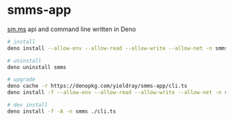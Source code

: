 # smms-app

[sm.ms](https://smms.app) api and command line written in Deno

```sh
# install
deno install --allow-env --allow-read --allow-write --allow-net -n smms https://denopkg.com/yieldray/smms-app/cli.ts

# uninstall
deno uninstall smms

# upgrade
deno cache -r https://denopkg.com/yieldray/smms-app/cli.ts
deno install -f --allow-env --allow-read --allow-write --allow-net -n smms https://denopkg.com/yieldray/smms-app/cli.ts

# dev install
deno install -f -A -n smms ./cli.ts
```
